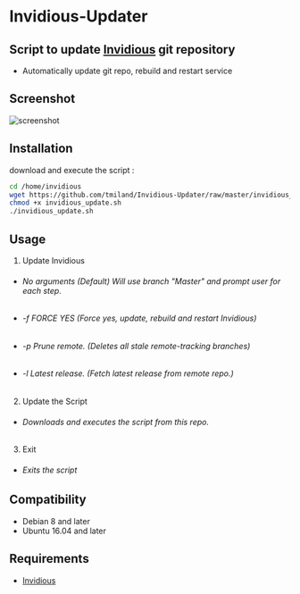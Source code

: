 # Invidious-Updater

## Script to update [Invidious](https://github.com/omarroth/invidious) git repository

* Automatically update git repo, rebuild and restart service

## Screenshot
![screenshot](https://raw.githubusercontent.com/tmiland/Invidious-Updater/master/img/Screenshot%20at%2016-18-02.png)

## Installation

download and execute the script :
```bash
cd /home/invidious
wget https://github.com/tmiland/Invidious-Updater/raw/master/invidious_update.sh
chmod +x invidious_update.sh
./invidious_update.sh
```

## Usage
1. Update Invidious
  * ###### No arguments (Default) Will use branch "Master" and prompt user for each step.
  * ###### -f FORCE YES (Force yes, update, rebuild and restart Invidious)
  * ###### -p Prune remote. (Deletes all stale remote-tracking branches)
  * ###### -l Latest release. (Fetch latest release from remote repo.)
2. Update the Script
  * ###### Downloads and executes the script from this repo.
3. Exit
  * ###### Exits the script

## Compatibility
* Debian 8 and later
* Ubuntu 16.04 and later

## Requirements
* [Invidious](https://github.com/omarroth/invidious#linux)
